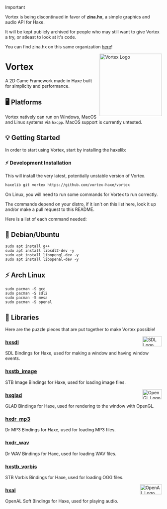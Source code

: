 > [!IMPORTANT]
> Vortex is being discontinued in favor of **zina.hx**, a simple graphics and audio API for Haxe.
> 
> It will be kept publicly archived for people who may still want to
> give Vortex a try, or atleast to look at it's code.
> 
> You can find zina.hx on this same organization [here](https://github.com/zina-framework/zina.hx)!

<img src="https://raw.githubusercontent.com/zina-framework/.github/refs/heads/main/profile/vortex.png" alt="Vortex Logo" align="right" width="200" height="200" />

# Vortex
A 2D Game Framework made in Haxe built for simplicity and performance.

## 🖥️ Platforms
Vortex natively can run on Windows, MacOS and Linux systems via `hxcpp`.
MacOS support is currently untested.

## 💡 Getting Started
In order to start using Vortex, start by installing the haxelib:

### ⚡ Development Installation
This will install the very latest, potentially unstable version of Vortex.
```sh
haxelib git vortex https://github.com/vortex-haxe/vortex
```

On Linux, you will need to run some commands for Vortex to run correctly.

The commands depend on your distro, if it isn't on this list here, look it up and/or make a pull request to this README.

Here is a list of each command needed:

## 🐌 Debian/Ubuntu
```
sudo apt install g++
sudo apt install libsdl2-dev -y
sudo apt install libopengl-dev -y
sudo apt install libopenal-dev -y
```

## ⚡ Arch Linux
```
sudo pacman -S gcc
sudo pacman -S sdl2
sudo pacman -S mesa
sudo pacman -S openal
```

## 📔 Libraries
Here are the puzzle pieces that are put together to make Vortex possible!

<img src="https://upload.wikimedia.org/wikipedia/commons/thumb/1/16/Simple_DirectMedia_Layer%2C_Logo.svg/1280px-Simple_DirectMedia_Layer%2C_Logo.svg.png" alt="SDL Logo" align="right" width="62" height="32" />

### [hxsdl](https://github.com/swordcube/hxsdl)

SDL Bindings for Haxe, used for making a window and having window events.

### [hxstb_image](https://github.com/swordcube/hxstb_image)
STB Image Bindings for Haxe, used for loading image files.

<img src="https://upload.wikimedia.org/wikipedia/commons/e/e9/Opengl-logo.svg" alt="OpenGL Logo" align="right" width="62" height="32" />

### [hxglad](https://github.com/swordcube/hxglad)
GLAD Bindings for Haxe, used for rendering to the window with OpenGL.

### [hxdr_mp3](https://github.com/swordcube/hxdr_mp3)
Dr MP3 Bindings for Haxe, used for loading MP3 files.

### [hxdr_wav](https://github.com/swordcube/hxdr_wav)
Dr WAV Bindings for Haxe, used for loading WAV files.

### [hxstb_vorbis](https://github.com/swordcube/hxstb_vorbis)
STB Vorbis Bindings for Haxe, used for loading OGG files.

<img src="https://upload.wikimedia.org/wikipedia/en/thumb/1/1f/OpenAL_logo.svg/1280px-OpenAL_logo.svg.png" alt="OpenAL Logo" align="right" width="70" height="32" />

### [hxal](https://github.com/swordcube/hxal)
OpenAL Soft Bindings for Haxe, used for playing audio.
